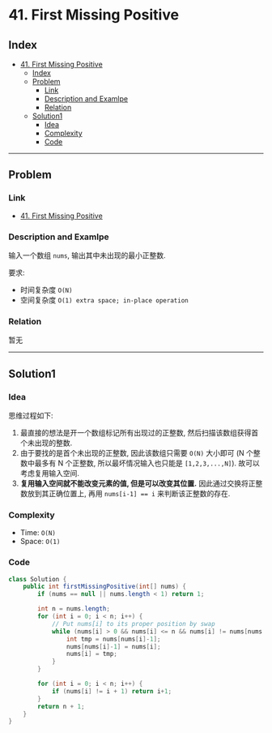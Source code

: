 # 41. First Missing Positive

## Index

- [41. First Missing Positive](#41-first-missing-positive)
  - [Index](#index)
  - [Problem](#problem)
    - [Link](#link)
    - [Description and Examlpe](#description-and-examlpe)
    - [Relation](#relation)
  - [Solution1](#solution1)
    - [Idea](#idea)
    - [Complexity](#complexity)
    - [Code](#code)

----

## Problem

### Link

- [41. First Missing Positive][1]

### Description and Examlpe

输入一个数组 `nums`, 输出其中未出现的最小正整数.

要求:

- 时间复杂度 `O(N)`
- 空间复杂度 `O(1) extra space; in-place operation`

### Relation

暂无

----

## Solution1

### Idea

思维过程如下:

1. 最直接的想法是开一个数组标记所有出现过的正整数, 然后扫描该数组获得首个未出现的整数.
2. 由于要找的是首个未出现的正整数, 因此该数组只需要 `O(N)` 大小即可 (N 个整数中最多有 N 个正整数, 所以最坏情况输入也只能是 `[1,2,3,...,N]`). 故可以考虑复用输入空间.
3. **复用输入空间就不能改变元素的值, 但是可以改变其位置.** 因此通过交换将正整数放到其正确位置上, 再用 `nums[i-1] == i` 来判断该正整数的存在.

### Complexity

- Time: `O(N)`
- Space: `O(1)`

### Code

```java
class Solution {
    public int firstMissingPositive(int[] nums) {
        if (nums == null || nums.length < 1) return 1;

        int n = nums.length;
        for (int i = 0; i < n; i++) {
            // Put nums[i] to its proper position by swap
            while (nums[i] > 0 && nums[i] <= n && nums[i] != nums[nums[i]-1]) {
                int tmp = nums[nums[i]-1];
                nums[nums[i]-1] = nums[i];
                nums[i] = tmp;
            }
        }

        for (int i = 0; i < n; i++) {
            if (nums[i] != i + 1) return i+1;
        }
        return n + 1;
    }
}
```

[1]: https://leetcode.com/problems/first-missing-positive/
